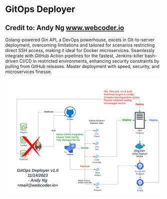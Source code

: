 # GitOps Deployer
## Credit to: Andy Ng www.webcoder.io

Golang-powered Gin API, a DevOps powerhouse, excels in Git-to-server deployment, overcoming limitations and tailored for scenarios restricting direct SSH access, making it ideal for Docker microservices. Seamlessly integrate with GitHub Action pipelines for the fastest, Jenkins-killer bash-driven CI/CD in restricted environments, enhancing security constraints by pulling from GitHub releases. Master deployment with speed, security, and microservices finesse.

![workflow.jpeg](workflow.jpeg)


